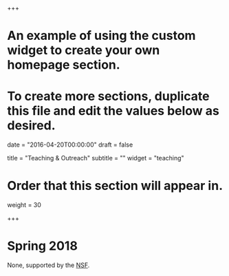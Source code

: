 +++
# An example of using the custom widget to create your own homepage section.
# To create more sections, duplicate this file and edit the values below as desired.

date = "2016-04-20T00:00:00"
draft = false

title = "Teaching & Outreach"
subtitle = ""
widget = "teaching"

# Order that this section will appear in.
weight = 30

+++

# Spring 2018

None, supported by the [NSF](https://www.nsf.gov/awardsearch/showAward?AWD_ID=1515130).

